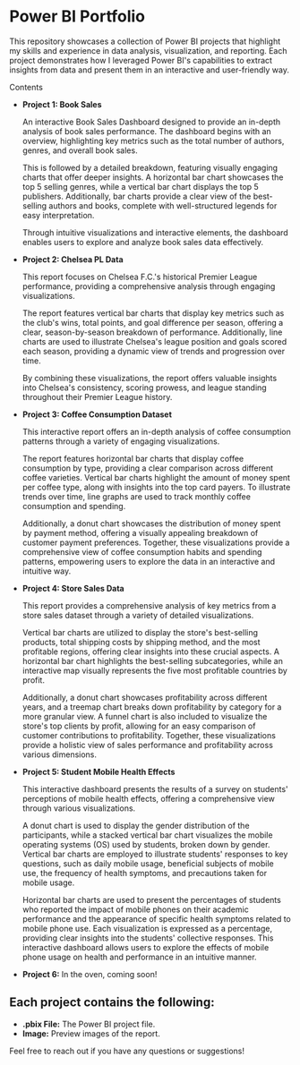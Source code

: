 
# Power BI Portfolio

This repository showcases a collection of Power BI projects that highlight my skills and experience in data analysis, visualization, and reporting. Each project demonstrates how I leveraged Power BI's capabilities to extract insights from data and present them in an interactive and user-friendly way.

Contents

- **Project 1: Book Sales**

    An interactive Book Sales Dashboard designed to provide an in-depth analysis of book sales performance. The dashboard begins with an overview, highlighting key metrics such as the total number of authors, genres, and overall book sales.

    This is followed by a detailed breakdown, featuring visually engaging charts that offer deeper insights. A horizontal bar chart showcases the top 5 selling genres, while a vertical bar chart displays the top 5 publishers. Additionally, bar charts provide a clear view of the best-selling authors and books, complete with well-structured legends for easy interpretation.

    Through intuitive visualizations and interactive elements, the dashboard enables users to explore and analyze book sales data effectively.

- **Project 2: Chelsea PL Data**

    This report focuses on Chelsea F.C.'s historical Premier League performance, providing a comprehensive analysis through engaging visualizations.

    The report features vertical bar charts that display key metrics such as the club's wins, total points, and goal difference per season, offering a clear, season-by-season breakdown of performance. Additionally, line charts are used to illustrate Chelsea's league position and goals scored each season, providing a dynamic view of trends and progression over time.

    By combining these visualizations, the report offers valuable insights into Chelsea's consistency, scoring prowess, and league standing throughout their Premier League history.
  
- **Project 3: Coffee Consumption Dataset**
  
    This interactive report offers an in-depth analysis of coffee consumption patterns through a variety of engaging visualizations.

    The report features horizontal bar charts that display coffee consumption by type, providing a clear comparison across different coffee varieties. Vertical bar charts highlight the amount of money spent per coffee type, along with insights into the top card payers. To illustrate trends over time, line graphs are used to track monthly coffee consumption and spending.

    Additionally, a donut chart showcases the distribution of money spent by payment method, offering a visually appealing breakdown of customer payment preferences. Together, these visualizations provide a comprehensive view of coffee consumption habits and spending patterns, empowering users to explore the data in an interactive and intuitive way.

- **Project 4: Store Sales Data**

    This report provides a comprehensive analysis of key metrics from a store sales dataset through a variety of detailed visualizations.

    Vertical bar charts are utilized to display the store's best-selling products, total shipping costs by shipping method, and the most profitable regions, offering clear insights into these crucial aspects. A horizontal bar chart highlights the best-selling subcategories, while an interactive map visually represents the five most profitable countries by profit.

    Additionally, a donut chart showcases profitability across different years, and a treemap chart breaks down profitability by category for a more granular view. A funnel chart is also included to visualize the store's top clients by profit, allowing for an easy comparison of customer contributions to profitability. Together, these visualizations provide a holistic view of sales performance and profitability across various dimensions.

- **Project 5: Student Mobile Health Effects**
  
   This interactive dashboard presents the results of a survey on students' perceptions of mobile health effects, offering a comprehensive view through various visualizations.

   A donut chart is used to display the gender distribution of the participants, while a stacked vertical bar chart visualizes the mobile operating systems (OS) used by students, broken down by gender. Vertical bar charts are employed to illustrate students' responses to key questions, such as daily mobile usage, beneficial subjects of mobile use, the frequency of health symptoms, and precautions taken for mobile usage.

   Horizontal bar charts are used to present the percentages of students who reported the impact of mobile phones on their academic performance and the appearance of specific health symptoms related to mobile phone use. Each visualization is expressed as a percentage, providing clear insights into the students' collective responses. This interactive dashboard allows users to explore the effects of mobile phone usage on health and performance in an intuitive manner. 

- **Project 6:** In the oven, coming soon!

## Each project contains the following:

- **.pbix File:** The Power BI project file.
- **Image:** Preview images of the report.

Feel free to reach out if you have any questions or suggestions!

